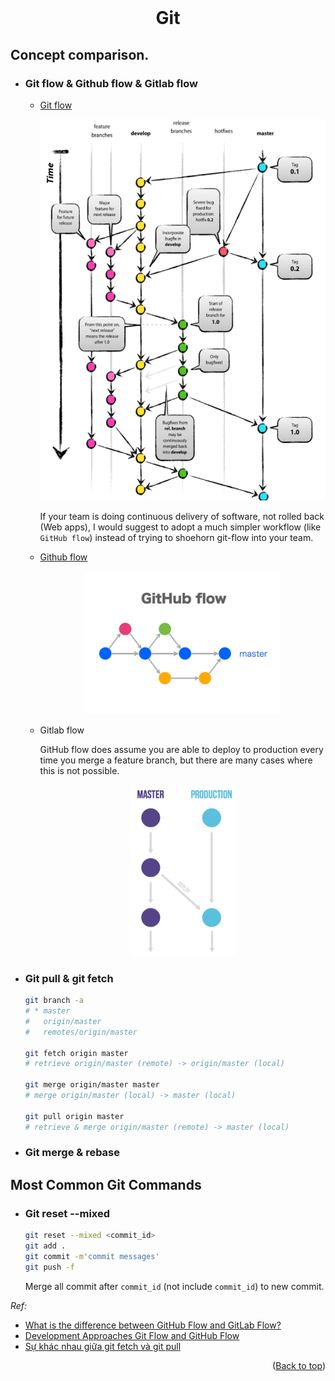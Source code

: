 <div id="top"></div>

<br />
<div align="center">
  <h1 align="center">Git</h1>
</div>

## Concept comparison.

- ### Git flow & Github flow & Gitlab flow

  - [Git flow](https://nvie.com/posts/a-successful-git-branching-model/)

    <div align="center">
      <img src="images/git/git-flow.png" alt="Logo" width="500" height="610">
    </div>

    If your team is doing continuous delivery of software, not rolled back (Web apps), I would suggest to adopt a much simpler workflow (like `GitHub flow`) instead of trying to shoehorn git-flow into your team.

  - [Github flow](https://docs.github.com/en/get-started/quickstart/github-flow)
    <div align="center">
      <img src="images/git/github-flow.png" alt="Logo" width="313" height="229">
    </div>
  - Gitlab flow

    GitHub flow does assume you are able to deploy to production every time you merge a feature branch, but there are many cases where this is not possible.

    <div align="center">
      <img src="images/git/gitlab-flow.png" alt="Logo" width="169" height="274">
    </div>

- ### Git pull & git fetch

  ```sh
  git branch -a
  # * master
  #   origin/master
  #   remotes/origin/master

  git fetch origin master
  # retrieve origin/master (remote) -> origin/master (local)

  git merge origin/master master
  # merge origin/master (local) -> master (local)

  git pull origin master
  # retrieve & merge origin/master (remote) -> master (local)
  ```

- ### Git merge & rebase

## Most Common Git Commands

- ### Git reset --mixed

  ```sh
  git reset --mixed <commit_id>
  git add .
  git commit -m'commit messages'
  git push -f
  ```

  Merge all commit after `commit_id` (not include `commit_id`) to new commit.

_Ref:_

- [What is the difference between GitHub Flow and GitLab Flow?](https://stackoverflow.com/questions/39917843/what-is-the-difference-between-github-flow-and-gitlab-flow)
- [Development Approaches Git Flow and GitHub Flow](https://www.youtube.com/watch?v=w2r0oLFtXAw)
- [Sự khác nhau giữa git fetch và git pull](https://www.youtube.com/watch?v=C2N_tuqDFlw)
  <p align="right">(<a href="#top">Back to top</a>)</p>
